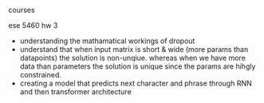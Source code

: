 courses

ese 5460
hw 3
- understanding the mathamatical workings of dropout
- understand that when input matrix is short & wide (more params than datapoints) the solution is non-unqiue. whereas when we have more data than parameters the solution is unique since the params are hihgly constrained.
- creating a model that predicts next character and phrase through RNN and then transformer architecture
